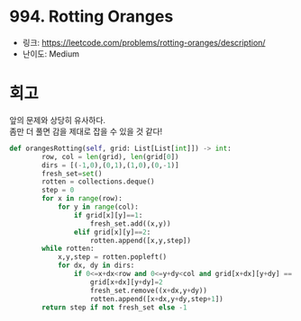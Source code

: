 # 994. Rotting Oranges

- 링크: https://leetcode.com/problems/rotting-oranges/description/
- 난이도: Medium

# 회고

앞의 문제와 상당히 유사하다.  
좀만 더 풀면 감을 제대로 잡을 수 있을 것 같다!

```python
def orangesRotting(self, grid: List[List[int]]) -> int:
        row, col = len(grid), len(grid[0])
        dirs = [(-1,0),(0,1),(1,0),(0,-1)]
        fresh_set=set()
        rotten = collections.deque()
        step = 0
        for x in range(row):
            for y in range(col):
                if grid[x][y]==1:
                    fresh_set.add((x,y))
                elif grid[x][y]==2:
                    rotten.append([x,y,step])
        while rotten:
            x,y,step = rotten.popleft()
            for dx, dy in dirs:
                if 0<=x+dx<row and 0<=y+dy<col and grid[x+dx][y+dy] == 1:
                    grid[x+dx][y+dy]=2
                    fresh_set.remove((x+dx,y+dy))
                    rotten.append([x+dx,y+dy,step+1])
        return step if not fresh_set else -1
```
